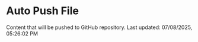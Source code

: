 # Auto Push File

Content that will be pushed to GitHub repository.
Last updated: 07/08/2025, 05:26:02 PM